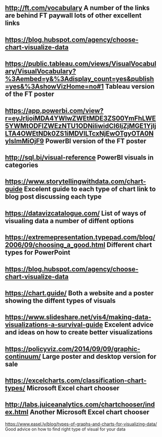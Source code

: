 http://ft.com/vocabulary
A number of the links are behind FT paywall lots of other excellent links
---
https://blog.hubspot.com/agency/choose-chart-visualize-data
---
https://public.tableau.com/views/VisualVocabulary/VisualVocabulary?%3Aembed=y&%3Adisplay_count=yes&publish=yes&%3AshowVizHome=no#1
Tableau version of the FT poster
---
https://app.powerbi.com/view?r=eyJrIjoiMDA4YWIwZWEtMDE3ZS00YmFhLWE5YWMtODFlZWEzNTU1ODNiIiwidCI6IjZjMGE1YjljLTA4OWEtNDk0ZS1iMDVlLTcxNjEwOTgyOTA0NyIsImMiOjF9
PowerBI version of the FT poster
---
http://sql.bi/visual-reference
PowerBI visuals in categories
---
https://www.storytellingwithdata.com/chart-guide
Excelent guide to each type of chart link to blog post discussing each type
---
https://datavizcatalogue.com/
List of ways of visualing data a number of diffent options
---
https://extremepresentation.typepad.com/blog/2006/09/choosing_a_good.html
Different chart types for PowerPoint
---
https://blog.hubspot.com/agency/choose-chart-visualize-data
---
https://chart.guide/
Both a website and a poster showing the diffent types of visuals
---
https://www.slideshare.net/vis4/making-data-visualizations-a-survival-guide
Excelent advice and ideas on how to create better visualizations
--
https://policyviz.com/2014/09/09/graphic-continuum/
Large poster and desktop version for sale
---
https://excelcharts.com/classification-chart-types/
Microsoft Excel chart chooser
---
http://labs.juiceanalytics.com/chartchooser/index.html
Another Microsoft Excel chart chooser
---
https://www.easel.ly/blog/types-of-graphs-and-charts-for-visualizing-data/
Good advice on how to find right type of visual for your data
